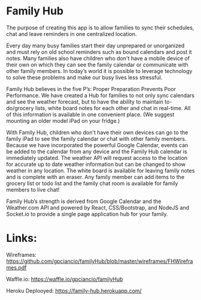 # Family Hub

The purpose of creating this app is to allow families to sync their schedules, chat and leave reminders in one centralized location.

Every day many busy families start their day unprepared or unorganized and must rely on old school reminders such as bound calendars and post it notes.  Many families also have children who don't have a mobile device of their own on which they can see the family calendar or communicate with other family members.  In today’s world it is possible to leverage technology to solve these problems and make our busy lives less stressful.  

Family Hub believes in the five P’s: Proper Preparation Prevents Poor Performance.  We have created a Hub for families to not only sync calendars and see the weather forecast, but to have the ability to maintain to-do/grocery lists, white board notes for each other and chat in real-time.  All of this information is available in one convenient place. (We suggest mounting an older model iPad on your fridge.)  

With Family Hub, children who don't have their own devices can go to the family iPad to see the family calendar or chat with other family members. Because we have incorporated the powerful Google Calendar, events can be added to the calendar from any device and the Family Hub calendar is immediately updated. The weather API will request access to the location for accurate up to date weather information but can be changed to show weather in any location. The white board is available for leaving family notes and is complete with an eraser. Any family member can add items to the grocery list or todo list and the family chat room is available for family members to live chat!

Family Hub’s strength is derived from Google Calendar and the Weather.com API and powered by React, CSS/Bootstrap, and NodeJS and Socket.io to provide a single page application hub for your family.

# Links:

Wireframes: https://github.com/gpciancio/familyHub/blob/master/wireframes/FHWireframes.pdf

Waffle.io: https://waffle.io/gpciancio/familyHub

Heroku Deplooyed: https://family-hub.herokuapp.com/

